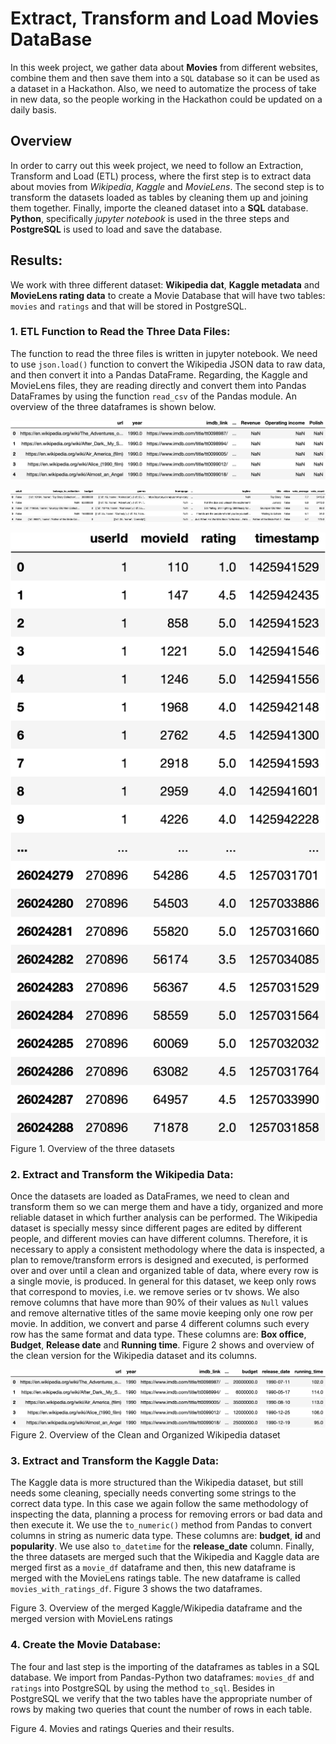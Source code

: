 # Extract, Transform and Load Movies DataBase

In this week project, we gather data about **Movies** from different websites, combine them and then save them into a `SQL` database so it can be used as a dataset in a Hackathon. Also, we need to automatize the process of take in new data, so the people working in the Hackathon could be updated on a daily basis.

## Overview

In order to carry out this week project, we need to follow an Extraction, Transform and Load (ETL) process, where  the first step is to extract data about movies from *Wikipedia*, *Kaggle* and *MovieLens*.  The second step is to transform the datasets loaded as tables by cleaning them up and joining them together.  Finally,  importe the cleaned dataset into a  **SQL** database.  **Python**, specifically *jupyter notebook* is used in the three steps and **PostgreSQL** is used to load and save the database.

## Results:

We work with three different dataset: **Wikipedia dat**, **Kaggle metadata** and **MovieLens rating data** to create a Movie Database that will have two tables: `movies` and `ratings` and that will be stored in PostgreSQL.

### 1. ETL Function to Read the Three Data Files:

The function to read the three files is written in jupyter notebook.  We need to use `json.load()` function to convert the Wikipedia JSON data to raw data, and then convert it into a Pandas DataFrame. Regarding, the Kaggle and MovieLens files, they are reading directly and convert them into Pandas DataFrames by using the function `read_csv` of the Pandas module.  An overview of the three dataframes is shown below.

![wiki_1](https://raw.githubusercontent.com/LeidyDoradoM/MoviesETL_Challenge/main/Resources/df_wiki_del1.png)

![kaggle_1](https://raw.githubusercontent.com/LeidyDoradoM/MoviesETL_Challenge/main/Resources/df_kaggle_del1.png)

![ratings_1](https://raw.githubusercontent.com/LeidyDoradoM/MoviesETL_Challenge/main/Resources/df_ratings_del1.png)
Figure 1. Overview of the three datasets

### 2. Extract and Transform the Wikipedia Data:

Once the datasets are loaded as DataFrames, we need to clean and transform them so we can merge them and have a tidy, organized and more reliable dataset in which further analysis can be performed.  The Wikipedia dataset is specially messy since different pages are edited by different people, and different movies can have different columns.  Therefore, it is necessary to apply a consistent methodology where the data is inspected, a plan to remove/transform errors is designed and executed, is performed over and over until a clean and organized table of data, where every row is a single movie, is produced.
In general for this dataset, we keep only rows that correspond to movies, i.e. we remove series or tv shows. We also remove columns that have more than 90% of their values as `Null` values and remove alternative titles of the same movie keeping only one row per movie.  In addition, we convert and parse 4 different columns such every row has the same format and data type. These columns are: **Box office**, **Budget**, **Release date** and **Running time**.  Figure 2 shows and overview of the clean version for the Wikipedia dataset and its columns.

![wiki_2](https://raw.githubusercontent.com/LeidyDoradoM/MoviesETL_Challenge/main/Resources/df_wiki_del2.png)
Figure 2. Overview of the Clean and Organized Wikipedia dataset

### 3. Extract and Transform the Kaggle Data:

The Kaggle data is more structured than the Wikipedia dataset, but still needs some cleaning, specially needs converting some strings to the correct data type. In this case we again follow the same methodology of inspecting the data, planning a process for removing errors or bad data and then execute it. We use the `to_numeric()` method from Pandas to convert columns in string as numeric data type. These columns are: **budget**, **id** and **popularity**.  We use also `to_datetime` for the **release_date** column.  Finally, the three datasets are merged such that the Wikipedia and Kaggle data are merged first as a `movie_df` dataframe and then, this new dataframe is merged with the MovieLens ratings table.  The new dataframe is called `movies_with_ratings_df`.
Figure 3 shows the two dataframes.


Figure 3. Overview of the merged Kaggle/Wikipedia dataframe and the merged version with MovieLens ratings

### 4. Create the Movie Database:

The four and last step is the importing of the dataframes as tables in a SQL database.  We import from Pandas-Python two dataframes: `movies_df` and `ratings` into PostgreSQL by using the method `to_sql`. Besides in PostgreSQL we verify that the two tables have the appropriate number of rows by making two queries that count the number of rows in each table.


Figure 4. Movies and ratings Queries and their results.
